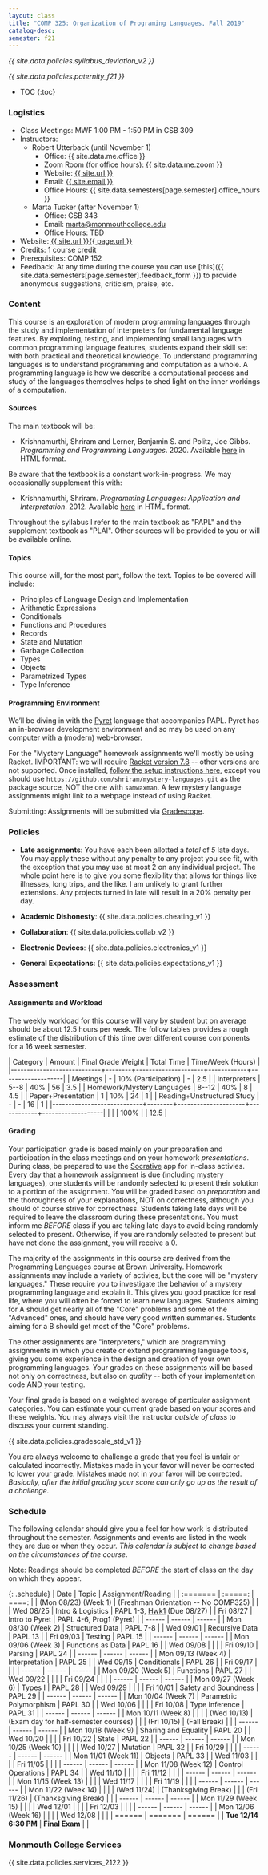 ```yaml
---
layout: class
title: "COMP 325: Organization of Programing Languages, Fall 2019"
catalog-desc:
semester: f21
---
```


*{{ site.data.policies.syllabus_deviation_v2 }}*

*{{ site.data.policies.paternity_f21 }}*

* TOC
{:toc}

### Logistics

* Class Meetings: MWF 1:00 PM - 1:50 PM in CSB 309
* Instructors: 
  * Robert Utterback (until November 1)
    * Office: {{ site.data.me.office }}
    * Zoom Room (for office hours): {{ site.data.me.zoom }}
    * Website: <a href="{{ site.url }}">{{ site.url }}</a>
    * Email: <a href="mailto:{{ site.email }}">{{ site.email }}</a>
    * Office Hours: {{ site.data.semesters[page.semester].office_hours }}
  * Marta Tucker (after November 1)
    * Office: CSB 343
    * Email: <a href="mailto:marta@monmouthcollege.edu">marta@monmouthcollege.edu</a>
    * Office Hours: TBD
* Website: <a href="{{ site.url }}{{ page.url }}">{{ site.url }}{{ page.url }}</a>
* Credits: 1 course credit
* Prerequisites: COMP 152
* Feedback: At any time during the course you can use
  [this]({{ site.data.semesters[page.semester].feedback_form }}) to provide
  anonymous suggestions, criticism, praise, etc.

### Content

This course is an exploration of modern programming languages through
the study and implementation of interpreters for fundamental language
features. By exploring, testing, and implementing small languages with
common programming language features, students expand their skill set
with both practical and theoretical knowledge. To understand
programming languages is to understand programming and computation as
a whole. A programming language is how we describe a computational
process and study of the languages themselves helps to shed light on
the inner workings of a computation.

#### Sources

The main textbook will be:

* Krishnamurthi, Shriram and Lerner, Benjamin S. and Politz, Joe
Gibbs. *Programming and Programming Languages*. 2020. Available
[here](http://papl.cs.brown.edu/2020/) in HTML format.

Be aware that the textbook is a constant work-in-progress. We may
occasionally supplement this with:

* Krishnamurthi, Shriram. *Programming Languages: Application and
Interpretation*. 2012. Available
[here](http://cs.brown.edu/courses/cs173/2012/book/) in HTML format.

Throughout the syllabus I refer to the main textbook as "PAPL" and the
supplement textbook as "PLAI". Other sources will be provided to you
or will be available online.

#### Topics

This course will, for the most part, follow the text. Topics to be covered will include:

* Principles of Language Design and Implementation
* Arithmetic Expressions
* Conditionals
* Functions and Procedures
* Records
* State and Mutation
* Garbage Collection
* Types
* Objects
* Parametrized Types
* Type Inference

#### Programming Environment

We’ll be diving in with the [Pyret](https://www.pyret.org) language
that accompanies PAPL. Pyret has an in-browser development environment
and so may be used on any computer with a (modern) web-browser.

For the "Mystery Language" homework assignments we'll mostly be using
Racket. IMPORTANT: we will require [Racket version
7.8](https://download.racket-lang.org/racket-v7.8.html) -- other
versions are not supported. Once installed, [follow the setup
instructions
here](http://cs.brown.edu/courses/cs173/2018/web/mysteries/mystery-setup.xml),
except you should use
`https://github.com/shriram/mystery-languages.git` as the package
source, NOT the one with `samwaxman`. A few mystery language
assignments might link to a webpage instead of using Racket.

Submitting: Assignments will be submitted via
[Gradescope](https://www.gradescope.com/).

### Policies

* **Late assignments**: You have each been allotted a *total* of *5*
late days. You may apply these without any penalty to any project you
see fit, with the exception that you may use at most 2 on any
individual project. The whole point here is to give you some
flexibility that allows for things like illnesses, long trips, and the
like. I am unlikely to grant further extensions. Any projects turned
in late will result in a 20% penalty per day.

* **Academic Dishonesty**: {{ site.data.policies.cheating_v1 }}

* **Collaboration**: {{ site.data.policies.collab_v2 }}

* **Electronic Devices**: {{ site.data.policies.electronics_v1 }}

* **General Expectations**: {{ site.data.policies.expectations_v1 }}

### Assessment

#### Assignments and Workload

The weekly workload for this course will vary by student but on
average should be about 12.5 hours per week. The follow tables
provides a rough estimate of the distribution of this time over
different course components for a 16 week semester.

| Category                   | Amount |  Final Grade Weight | Total Time | Time/Week (Hours) |
|----------------------------+--------+---------------------+------------+-------------------|
| Meetings                   |      - | 10% (Participation) |          - |               2.5 |
| Interpreters               |   5--8 |                 40% |         56 |               3.5 |
| Homework/Mystery Languages |  8--12 |                 40% |          8 |               4.5 |
| Paper+Presentation         |      1 |                 10% |         24 |                 1 |
| Reading+Unstructured Study |      - |                   - |         16 |                 1 |
|----------------------------+--------+---------------------+------------+-------------------|
|                            |        |                100% |            |              12.5 |

#### Grading

Your participation grade is based mainly on your preparation and
participation in the class meetings and on your homework
*presentations*. During class, be prepared to use the
[Socrative](socrative.com) app for in-class activies. Every day that a
homework assignment is due (including mystery languages), one students
will be randomly selected to present their solution to a portion of
the assignment. You will be graded based on *preparation* and the
thoroughness of your explanations, NOT on correctness, although you
should of course strive for correctness. Students taking late days
will be required to leave the classroom during these
presentations. You must inform me *BEFORE* class if you are taking
late days to avoid being randomly selected to present. Otherwise, if
you are randomly selected to present but have not done the assignment,
you will receive a 0.

The majority of the assignments in this course are derived from the
Programming Languages course at Brown University. Homework assignments
may include a variety of activies, but the core will be "mystery
languages." These require you to investigate the behavior of a mystery
programming language and explain it. This gives you good practice for
real life, where you will often be forced to learn new
languages. Students aiming for A should get nearly all of the "Core"
problems and some of the "Advanced" ones, and should have very good
written summaries. Students aiming for a B should get most of the
"Core" problems.

The other assignments are "interpreters," which are programming
assignments in which you create or extend programming language tools,
giving you some experience in the design and creation of your own
programming languages. Your grades on these assignments will be based
not only on correctness, but also on *quality* -- both of your
implementation code AND your testing.

Your final grade is based on a weighted average of particular
assignment categories. You can estimate your current grade based on
your scores and these weights. You may always visit the instructor
*outside of class* to discuss your current standing.

{{ site.data.policies.gradescale_std_v1 }}

You are always welcome to challenge a grade that you feel is unfair or
calculated incorrectly. Mistakes made in your favor will never be
corrected to lower your grade. Mistakes made not in your favor will be
corrected. *Basically, after the initial grading your score can only
go up as the result of a challenge.*

### Schedule
The following calendar should give you a feel for how work is
distributed throughout the semester. Assignments and events are listed
in the week they are due or when they occur. *This calendar is subject
to change based on the circumstances of the course*.

Note: Readings should be completed *BEFORE* the start of class on the
day on which they appear.

{: .schedule}
| Date                  | Topic                                | Assignment/Reading                   |
| :=======              | :=====:                              | ====:                                |
| (Mon 08/23) (Week 1)  | (Freshman Orientation -- No COMP325) |                                      |
| Wed 08/25             | Intro & Logistics                    | PAPL 1-3, [Hwk1](./hwk1) (Due 08/27) |
| Fri 08/27             | Intro to Pyret                       | PAPL 4-6, Prog1 (Pyret)              |
| ------                | ------                               | ------                               |
| Mon 08/30 (Week 2)    | Structured Data                      | PAPL 7-8                             |
| Wed 09/01             | Recursive Data                       | PAPL 13                              |
| Fri 09/03             | Testing                              | PAPL 15                              |
| ------                | ------                               | ------                               |
| Mon 09/06 (Week 3)    | Functions as Data                    | PAPL 16                              |
| Wed 09/08             |                                      |                                      |
| Fri 09/10             | Parsing                              | PAPL 24                              |
| ------                | ------                               | ------                               |
| Mon 09/13 (Week 4)    | Interpretation                       | PAPL 25                              |
| Wed 09/15             | Conditionals                         | PAPL 26                              |
| Fri 09/17             |                                      |                                      |
| ------                | ------                               | ------                               |
| Mon 09/20 (Week 5)    | Functions                            | PAPL 27                              |
| Wed 09/22             |                                      |                                      |
| Fri 09/24             |                                      |                                      |
| ------                | ------                               | ------                               |
| Mon 09/27 (Week 6)    | Types I                              | PAPL 28                              |
| Wed 09/29             |                                      |                                      |
| Fri 10/01             | Safety and Soundness                 | PAPL 29                              |
| ------                | ------                               | ------                               |
| Mon 10/04 (Week 7)    | Parametric Polymorphism              | PAPL 30                              |
| Wed 10/06             |                                      |                                      |
| Fri 10/08             | Type Inference                       | PAPL 31                              |
| ------                | ------                               | ------                               |
| Mon 10/11 (Week 8)    |                                      |                                      |
| (Wed 10/13)           | (Exam day for half-semester courses) |                                      |
| (Fri 10/15)           | (Fall Break)                         |                                      |
| ------                | ------                               | ------                               |
| Mon 10/18 (Week 9)    | Sharing and Equality                 | PAPL 20                              |
| Wed 10/20             |                                      |                                      |
| Fri 10/22             | State                                | PAPL 22                              |
| ------                | ------                               | ------                               |
| Mon 10/25 (Week 10)   |                                      |                                      |
| Wed 10/27             | Mutation                             | PAPL 32                              |
| Fri 10/29             |                                      |                                      |
| ------                | ------                               | ------                               |
| Mon 11/01 (Week 11)   | Objects                              | PAPL 33                              |
| Wed 11/03             |                                      |                                      |
| Fri 11/05             |                                      |                                      |
| ------                | ------                               | ------                               |
| Mon 11/08 (Week 12)   | Control Operations                   | PAPL 34                              |
| Wed 11/10             |                                      |                                      |
| Fri 11/12             |                                      |                                      |
| ------                | ------                               | ------                               |
| Mon 11/15 (Week 13)   |                                      |                                      |
| Wed 11/17             |                                      |                                      |
| Fri 11/19             |                                      |                                      |
| ------                | ------                               | ------                               |
| Mon 11/22 (Week 14)   |                                      |                                      |
| (Wed 11/24)           | (Thanksgiving Break)                 |                                      |
| (Fri 11/26)           | (Thanksgiving Break)                 |                                      |
| ------                | ------                               | ------                               |
| Mon 11/29 (Week 15)   |                                      |                                      |
| Wed 12/01             |                                      |                                      |
| Fri 12/03             |                                      |                                      |
| ------                | ------                               | ------                               |
| Mon 12/06 (Week 16)   |                                      |                                      |
| Wed 12/08             |                                      |                                      |
| ======                | =======                              | ======                               |
| **Tue 12/14 6:30 PM** | **Final Exam**                       |                                      |

### Monmouth College Services

{{ site.data.policies.services_2122 }}

<!-- Local Variables: -->
<!-- eval: (orgtbl-mode) -->
<!-- End: -->
